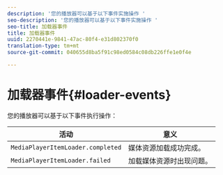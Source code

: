 ```yaml
---
description: '您的播放器可以基于以下事件实施操作 '
seo-description: '您的播放器可以基于以下事件实施操作 '
seo-title: 加载器事件
title: 加载器事件
uuid: 2270441e-9841-47ac-80f4-e31d802370f0
translation-type: tm+mt
source-git-commit: 040655d8ba5f91c98ed0584c08db226ffe1e0f4e

---
```



# 加载器事件{#loader-events}

您的播放器可以基于以下事件执行操作：

| 活动 | 意义 |
|---|---|
| `MediaPlayerItemLoader.completed` | 媒体资源加载成功完成。 |
| `MediaPlayerItemLoader.failed` | 加载媒体资源时出现问题。 |


